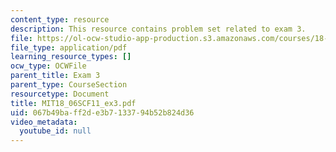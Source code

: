 ```yaml
---
content_type: resource
description: This resource contains problem set related to exam 3.
file: https://ol-ocw-studio-app-production.s3.amazonaws.com/courses/18-06sc-linear-algebra-fall-2011/067b49baff2de3b7133794b52b824d36_MIT18_06SCF11_ex3.pdf
file_type: application/pdf
learning_resource_types: []
ocw_type: OCWFile
parent_title: Exam 3
parent_type: CourseSection
resourcetype: Document
title: MIT18_06SCF11_ex3.pdf
uid: 067b49ba-ff2d-e3b7-1337-94b52b824d36
video_metadata:
  youtube_id: null
---
```

